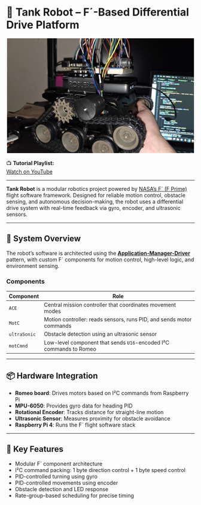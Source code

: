 # 🤖 Tank Robot – F´-Based Differential Drive Platform

<p align="center">
  <img src="img/tank1.jpg" alt="Tank Robot" width="500"/>
</p>

📺 <strong>Tutorial Playlist:</strong>  
<a href="https://youtube.com/playlist?list=PLc2_zoZcQme6YFMZ-624sp3PF5laEbIG0&si=dT59qtRuxb4fQL4O" target="_blank">Watch on YouTube</a>


---

**Tank Robot** is a modular robotics project powered by <a href="https://github.com/nasa/fprime" target="_blank">NASA’s F´ (F Prime)</a> flight software framework. Designed for reliable motion control, obstacle sensing, and autonomous decision-making, the robot uses a differential drive system with real-time feedback via gyro, encoder, and ultrasonic sensors.


---

## 🧠 System Overview

The robot’s software is architected using the <a href="https://fprime.jpl.nasa.gov/latest/docs/user-manual/design-patterns/app-man-drv/" target="_blank"><strong>Application-Manager-Driver</strong></a> pattern, with custom F´ components for motion control, high-level logic, and environment sensing.

### Components

| Component     | Role                                                                 |
|---------------|----------------------------------------------------------------------|
| `ACE`         | Central mission controller that coordinates movement modes           |
| `MotC`        | Motion controller: reads sensors, runs PID, and sends motor commands |
| `ultraSonic`  | Obstacle detection using an ultrasonic sensor                        |
| `motCmnd`     | Low-level component that sends `U16`-encoded I²C commands to Romeo   |

---

## 📦 Hardware Integration

- **Romeo board**: Drives motors based on I²C commands from Raspberry Pi
- **MPU-6050**: Provides gyro data for heading PID
- **Rotational Encoder**: Tracks distance for straight-line motion
- **Ultrasonic Sensor**: Measures proximity for obstacle avoidance
- **Raspberry Pi 4**: Runs the F´ flight software stack

---

## 🔁 Key Features

- Modular F´ component architecture
- I²C command packing: 1 byte direction control + 1 byte speed control
- PID-controlled turning using gyro
- PID-controlled movements using encoder
- Obstacle detection and LED response
- Rate-group-based scheduling for precise timing
